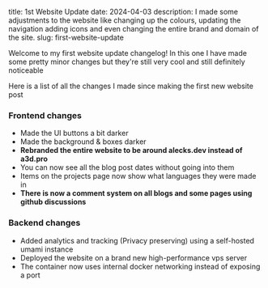 title: 1st Website Update
date: 2024-04-03
description: I made some adjustments to the website like changing up the colours, updating the navigation adding icons and even changing the entire brand and domain of the site.
slug: first-website-update

Welcome to my first website update changelog! In this one I have made some pretty minor changes but they're still very cool and still definitely noticeable

Here is a list of all the changes I made since making the first new website post

###  Frontend changes

- Made the UI buttons a bit darker
- Made the background & boxes darker
- **Rebranded the entire website to be around alecks.dev instead of a3d.pro**
- You can now see all the blog post dates without going into them
- Items on the projects page now show what languages they were made in
- **There is now a comment system on all blogs and some pages using github discussions**

### Backend changes

- Added analytics and tracking (Privacy preserving) using a self-hosted umami instance
- Deployed the website on a brand new high-performance vps server
- The container now uses internal docker networking instead of exposing a port 